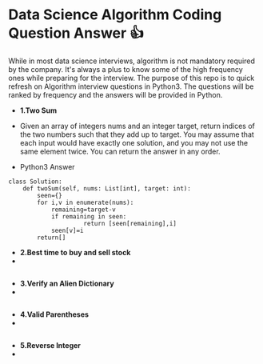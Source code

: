 
# Data Science Algorithm Coding Question Answer :+1:

While in most data science interviews, algorithm is not mandatory required by the company. It's always a plus to know some of the high frequency ones while preparing for the interview. The purpose of this repo is to quick refresh on Algorithm interview questions in Python3. The questions will be ranked by frequency and the answers will be provided in Python.

* **1.Two Sum**
* Given an array of integers nums and an integer target, return indices of the two numbers such that they add up to target. You may assume that each input would have exactly one solution, and you may not use the same element twice. You can return the answer in any order.

* Python3 Answer
```
class Solution:
    def twoSum(self, nums: List[int], target: int):
        seen={}
        for i,v in enumerate(nums):
            remaining=target-v
            if remaining in seen:
                     return [seen[remaining],i]
            seen[v]=i
        return[]

 ```
* **2.Best time to buy and sell stock**
* 

```

```

* **3.Verify an Alien Dictionary**
* 

```

```

* **4.Valid Parentheses**
* 


```

```

* **5.Reverse Integer**
* 

```

```

